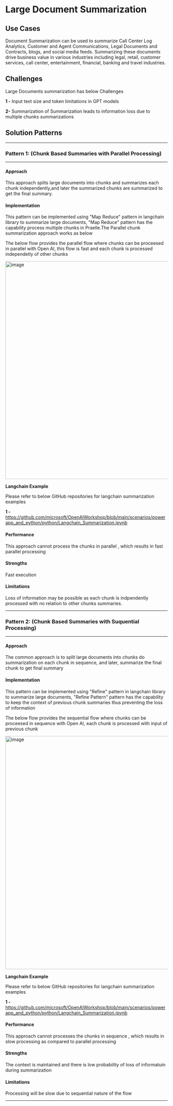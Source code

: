 
# Large Document Summarization

## Use Cases

Document Summarization can be used to summarize Call Center Log Analytics, Customer and Agent Communications, Legal Documents and Contracts, blogs, and social media feeds. Summarizing these documents drive business value in various industries including legal, retail, customer services, call center, entertainment, financial, banking and travel industries. 


## Challenges

Large Documents summarization has below Challenges

**1 -** Input text size and token limitations in GPT models 

**2-** Summarization of Summarization leads to information loss due to multiple chunks summarizations


## Solution Patterns

---
### Pattern 1: (Chunk Based Summaries with Parallel Processing)
---
#### Approach

This approach splits large documents into chunks and summarizes each chunk independently,and later the summarized chunks are summarized to get the final summary. 



 
#### Implementation

This pattern can be implemented using "Map Reduce" pattern in langchain library to summarize large documents, "Map Reduce" pattern has the capability process multiple chunks in Praelle.The Parallel chunk summarization approach works as below

The below flow provides the parallel flow where chunks can be proceesed in parallel with Open AI, this flow is fast and each chunk is processed independetly of other chunks

<img width="677" alt="image" src="https://github.com/microsoft/azure-openai-design-patterns/assets/50298139/d199bba2-5a91-4db3-af1a-4c9d6db73f25">



**Langchain Example**

Please refer to below GitHub repositories for langchain summarization examples 

**1 -** https://github.com/microsoft/OpenAIWorkshop/blob/main/scenarios/powerapp_and_python/python/Langchain_Summarization.ipynb 



#### Performance

This approach cannot process the chunks in parallel , which results in fast parallel processing 
#### Strengths

Fast execution  

#### Limitations

Loss of information may be possible as each chunk is indpendently processed with no relation to other chunks summaries.

---



### Pattern 2: (Chunk Based Summaries with Suquential Processing)
---
#### Approach

The common approach is to split large documents into chunks do summarization on each chunk in sequence, and later, summarize the final chunk to get final summary
 
#### Implementation

This pattern can be implemented using "Refine" pattern in langchain library to summarize large documents, "Refine Pattern" pattern has the capability to keep the context of previous chunk summaries thus preventing the loss of information

The below flow provides the sequential flow where chunks can be proceesed in sequence with Open AI, each chunk is processed with input of previous chunk

<img width="725" alt="image" src="https://github.com/microsoft/azure-openai-design-patterns/assets/50298139/c6b22552-b5f9-44ed-b80e-c561dbd9678f">

**Langchain Example**

Please refer to below GitHub repositories for langchain summarization examples 

**1 -** https://github.com/microsoft/OpenAIWorkshop/blob/main/scenarios/powerapp_and_python/python/Langchain_Summarization.ipynb 



#### Performance

This approach cannot processes the chunks in sequence , which results in slow processing as compared to parallel processing 
#### Strengths

The context is maintained and there is low probability of loss of informatuin during summarization
#### Limitations

Processing will be slow due to sequential nature of the flow

---
